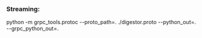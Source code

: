 ### Streaming:

python -m grpc_tools.protoc --proto_path=. ./digestor.proto --python_out=. --grpc_python_out=.
